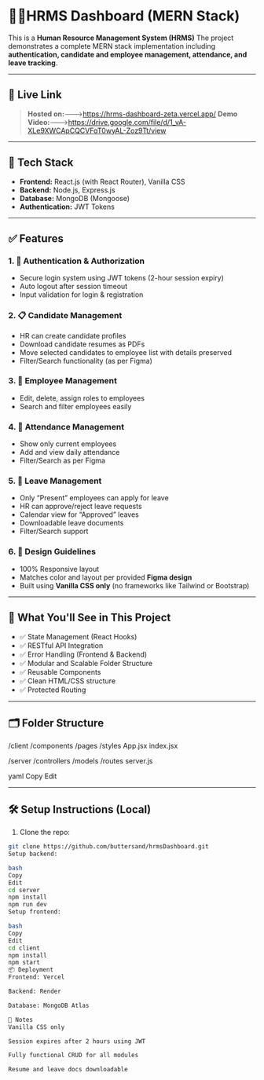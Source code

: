 # 🧑‍💼HRMS Dashboard (MERN Stack)

This is a **Human Resource Management System (HRMS)** The project demonstrates a complete MERN stack implementation including **authentication, candidate and employee management, attendance, and leave tracking**.

---

## 🚀 Live Link
> **Hosted on:**--->https://hrms-dashboard-zeta.vercel.app/
> **Demo Video:**--->https://drive.google.com/file/d/1_vA-XLe9XWCApCQCVFqT0wyAL-Zoz9Tt/view

---

## 📂 Tech Stack

- **Frontend:** React.js (with React Router), Vanilla CSS
- **Backend:** Node.js, Express.js
- **Database:** MongoDB (Mongoose)
- **Authentication:** JWT Tokens

---

## ✅ Features

### 1. 🔐 Authentication & Authorization
- Secure login system using JWT tokens (2-hour session expiry)
- Auto logout after session timeout
- Input validation for login & registration

### 2. 📋 Candidate Management
- HR can create candidate profiles
- Download candidate resumes as PDFs
- Move selected candidates to employee list with details preserved
- Filter/Search functionality (as per Figma)

### 3. 👥 Employee Management
- Edit, delete, assign roles to employees
- Search and filter employees easily

### 4. 📅 Attendance Management
- Show only current employees
- Add and view daily attendance
- Filter/Search as per Figma

### 5. 📝 Leave Management
- Only “Present” employees can apply for leave
- HR can approve/reject leave requests
- Calendar view for “Approved” leaves
- Downloadable leave documents
- Filter/Search support

### 6. 🎨 Design Guidelines
- 100% Responsive layout
- Matches color and layout per provided **Figma design**
- Built using **Vanilla CSS only** (no frameworks like Tailwind or Bootstrap)

---

## 🧠 What You'll See in This Project

- ✅ State Management (React Hooks)
- ✅ RESTful API Integration
- ✅ Error Handling (Frontend & Backend)
- ✅ Modular and Scalable Folder Structure
- ✅ Reusable Components
- ✅ Clean HTML/CSS structure
- ✅ Protected Routing

---

## 🗂 Folder Structure

/client /components /pages /styles App.jsx index.jsx

/server /controllers /models /routes server.js

yaml
Copy
Edit

---

## 🛠️ Setup Instructions (Local)

1. Clone the repo:
```bash
git clone https://github.com/buttersand/hrmsDashboard.git
Setup backend:

bash
Copy
Edit
cd server
npm install
npm run dev
Setup frontend:

bash
Copy
Edit
cd client
npm install
npm start
📦 Deployment
Frontend: Vercel

Backend: Render

Database: MongoDB Atlas

📌 Notes
Vanilla CSS only 

Session expires after 2 hours using JWT

Fully functional CRUD for all modules

Resume and leave docs downloadable


